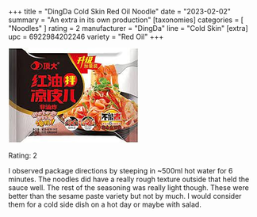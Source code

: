 +++
title = "DingDa Cold Skin Red Oil Noodle"
date = "2023-02-02"
summary = "An extra in its own production"
[taxonomies]
categories = [ "Noodles" ]
rating = 2
manufacturer = "DingDa"
line = "Cold Skin"
[extra]
upc = 6922984202246
variety = "Red Oil"
+++

![noodle packet](feature-6922984202246.jpg)

Rating: 2

I observed package directions by steeping in ~500ml hot water for 6 minutes.
The noodles did have a really rough texture outside that held the sauce well.
The rest of the seasoning was really light though.
These were better than the sesame paste variety but not by much.
I would consider them for a cold side dish on a hot day or maybe with salad.
